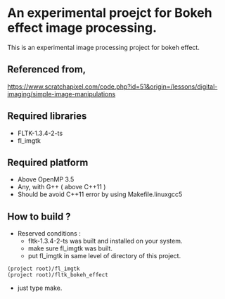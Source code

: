 # An experimental proejct for Bokeh effect image processing.
This is an experimental image processing project for bokeh effect.

## Referenced from,
https://www.scratchapixel.com/code.php?id=51&origin=/lessons/digital-imaging/simple-image-manipulations

## Required libraries
* FLTK-1.3.4-2-ts
* fl_imgtk

## Required platform
* Above OpenMP 3.5
* Any, with G++ ( above C++11 )
* Should be avoid C++11 error by using Makefile.linuxgcc5

## How to build ?
* Reserved conditions :
    - fltk-1.3.4-2-ts was built and installed on your system.
    - make sure fl_imgtk was built.
    - put fl_imgtk in same level of directory of this project.
```
(project root)/fl_imgtk
(project root)/fltk_bokeh_effect
```
* just type make.
